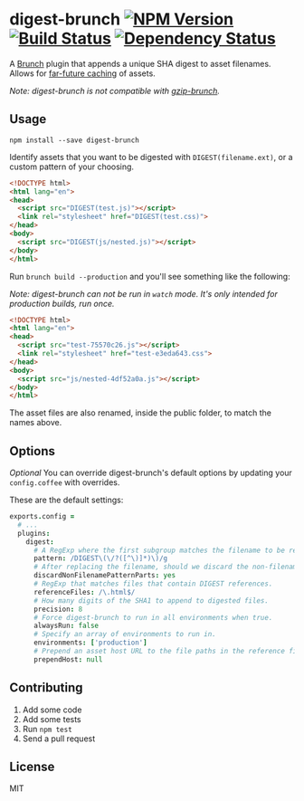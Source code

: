 digest-brunch [![NPM Version][npm-badge]][npm] [![Build Status][travis-badge]][travis] [![Dependency Status][gemnasium-badge]][gemnasium]
=============

A [Brunch][] plugin that appends a unique SHA digest to asset filenames. Allows
for [far-future caching][am] of assets.

_Note: digest-brunch is not compatible with [gzip-brunch][]._

Usage
-----

`npm install --save digest-brunch`

Identify assets that you want to be digested with `DIGEST(filename.ext)`, or a custom pattern of your choosing.

```html
<!DOCTYPE html>
<html lang="en">
<head>
  <script src="DIGEST(test.js)"></script>
  <link rel="stylesheet" href="DIGEST(test.css)">
</head>
<body>
  <script src="DIGEST(js/nested.js)"></script>
</body>
</html>
```

Run `brunch build --production` and you'll see something like the following:

_Note: digest-brunch can not be run in `watch` mode. It's only intended for
production builds, run once._

```html
<!DOCTYPE html>
<html lang="en">
<head>
  <script src="test-75570c26.js"></script>
  <link rel="stylesheet" href="test-e3eda643.css">
</head>
<body>
  <script src="js/nested-4df52a0a.js"></script>
</body>
</html>
```

The asset files are also renamed, inside the public folder, to match the names
above.

Options
-------

_Optional_ You can override digest-brunch's default options by updating your
`config.coffee` with overrides.

These are the default settings:

```coffeescript
exports.config =
  # ...
  plugins:
    digest:
      # A RegExp where the first subgroup matches the filename to be replaced
      pattern: /DIGEST\(\/?([^\)]*)\)/g
      # After replacing the filename, should we discard the non-filename parts of the pattern?
      discardNonFilenamePatternParts: yes
      # RegExp that matches files that contain DIGEST references.
      referenceFiles: /\.html$/
      # How many digits of the SHA1 to append to digested files.
      precision: 8
      # Force digest-brunch to run in all environments when true.
      alwaysRun: false
      # Specify an array of environments to run in.
      environments: ['production']
      # Prepend an asset host URL to the file paths in the reference files. Use an object e.g. {production: 'http://production-asset-host.co'}
      prependHost: null
```

Contributing
------------

1. Add some code
1. Add some tests
1. Run `npm test`
1. Send a pull request

License
-------

MIT

[Brunch]: http://brunch.io
[am]: http://blog.alexmaccaw.com/time-to-first-tweet
[gzip-brunch]: https://github.com/banyan/gzip-brunch
[npm]: https://npmjs.org/package/digest-brunch
[npm-badge]: http://img.shields.io/npm/v/digest-brunch.svg?style=flat
[travis]: https://travis-ci.org/mutewinter/digest-brunch
[travis-badge]: https://img.shields.io/travis/mutewinter/digest-brunch.svg?style=flat
[gemnasium]: https://gemnasium.com/mutewinter/digest-brunch
[gemnasium-badge]: https://img.shields.io/gemnasium/mutewinter/digest-brunch.svg?style=flat
